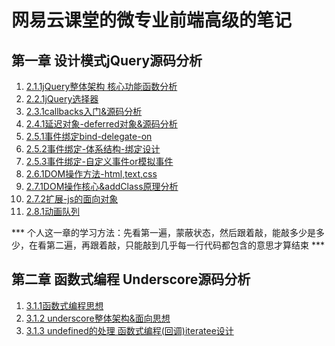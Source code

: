 # 网易云课堂的微专业前端高级的笔记

## 第一章 设计模式jQuery源码分析
1. [2.1.1jQuery整体架构 核心功能函数分析](https://github.com/liaoxinjian/-/tree/master/%E7%AC%AC%E4%B8%80%E7%AB%A0%20%E8%AE%BE%E8%AE%A1%E6%A8%A1%E5%BC%8FjQuery%E6%BA%90%E7%A0%81%E5%88%86%E6%9E%90/2.1.1jQuery%E6%95%B4%E4%BD%93%E6%9E%B6%E6%9E%84%20%E6%A0%B8%E5%BF%83%E5%8A%9F%E8%83%BD%E5%87%BD%E6%95%B0%E5%88%86%E6%9E%90)
2. [2.2.1jQuery选择器](https://github.com/liaoxinjian/-/tree/master/%E7%AC%AC%E4%B8%80%E7%AB%A0%20%E8%AE%BE%E8%AE%A1%E6%A8%A1%E5%BC%8FjQuery%E6%BA%90%E7%A0%81%E5%88%86%E6%9E%90/2.2.1%E9%80%89%E6%8B%A9%E5%99%A8)
3. [2.3.1callbacks入门&源码分析](https://github.com/liaoxinjian/-/tree/master/%E7%AC%AC%E4%B8%80%E7%AB%A0%20%E8%AE%BE%E8%AE%A1%E6%A8%A1%E5%BC%8FjQuery%E6%BA%90%E7%A0%81%E5%88%86%E6%9E%90/2.3.1callbacks%E5%85%A5%E9%97%A8%26%E5%8E%9F%E7%90%86%E5%88%86%E6%9E%90)
4. [2.4.1延迟对象-deferred对象&源码分析](https://github.com/liaoxinjian/-/tree/master/%E7%AC%AC%E4%B8%80%E7%AB%A0%20%E8%AE%BE%E8%AE%A1%E6%A8%A1%E5%BC%8FjQuery%E6%BA%90%E7%A0%81%E5%88%86%E6%9E%90/2.4.1%E5%BB%B6%E8%BF%9F%E5%AF%B9%E8%B1%A1-deferred%E5%AF%B9%E8%B1%A1%26%E6%BA%90%E7%A0%81%E5%88%86%E6%9E%90)
5. [2.5.1事件绑定bind-delegate-on](https://github.com/liaoxinjian/-/tree/master/%E7%AC%AC%E4%B8%80%E7%AB%A0%20%E8%AE%BE%E8%AE%A1%E6%A8%A1%E5%BC%8FjQuery%E6%BA%90%E7%A0%81%E5%88%86%E6%9E%90/2.5.1%E4%BA%8B%E4%BB%B6%E7%BB%91%E5%AE%9Abind-delegate-on)
6. [2.5.2事件绑定-体系结构-绑定设计](https://github.com/liaoxinjian/-/tree/master/%E7%AC%AC%E4%B8%80%E7%AB%A0%20%E8%AE%BE%E8%AE%A1%E6%A8%A1%E5%BC%8FjQuery%E6%BA%90%E7%A0%81%E5%88%86%E6%9E%90/2.5.2%E4%BA%8B%E4%BB%B6%E7%BB%91%E5%AE%9A-%E4%BD%93%E7%B3%BB%E7%BB%93%E6%9E%84)
7. [2.5.3事件绑定-自定义事件or模拟事件](https://github.com/liaoxinjian/-/tree/master/%E7%AC%AC%E4%B8%80%E7%AB%A0%20%E8%AE%BE%E8%AE%A1%E6%A8%A1%E5%BC%8FjQuery%E6%BA%90%E7%A0%81%E5%88%86%E6%9E%90/2.5.3-%E4%BA%8B%E4%BB%B6%E7%BB%91%E5%AE%9A-%E8%87%AA%E5%AE%9A%E4%B9%89%E8%AE%BE%E8%AE%A1%20or%20%E6%A8%A1%E6%8B%9F%E4%BA%8B%E4%BB%B6)
8. [2.6.1DOM操作方法-html,text,css](https://github.com/liaoxinjian/-/tree/master/%E7%AC%AC%E4%B8%80%E7%AB%A0%20%E8%AE%BE%E8%AE%A1%E6%A8%A1%E5%BC%8FjQuery%E6%BA%90%E7%A0%81%E5%88%86%E6%9E%90/2.6.1DOM%E6%93%8D%E4%BD%9C%E6%96%B9%E6%B3%95-html%2Ctext%2Ccss)
9. [2.7.1DOM操作核心&addClass原理分析](https://github.com/liaoxinjian/-/tree/master/%E7%AC%AC%E4%B8%80%E7%AB%A0%20%E8%AE%BE%E8%AE%A1%E6%A8%A1%E5%BC%8FjQuery%E6%BA%90%E7%A0%81%E5%88%86%E6%9E%90/2.7.1DOM%E6%93%8D%E4%BD%9C%E6%A0%B8%E5%BF%83%26addClass%E5%8E%9F%E7%90%86%E5%88%86%E6%9E%90)
10. [2.7.2扩展-js的面向对象](https://github.com/liaoxinjian/-/tree/master/%E7%AC%AC%E4%B8%80%E7%AB%A0%20%E8%AE%BE%E8%AE%A1%E6%A8%A1%E5%BC%8FjQuery%E6%BA%90%E7%A0%81%E5%88%86%E6%9E%90/2.7.2%E6%89%A9%E5%B1%95-js%E7%9A%84%E9%9D%A2%E5%90%91%E5%AF%B9%E8%B1%A1)
11. [2.8.1动画队列](https://github.com/liaoxinjian/-/tree/master/%E7%AC%AC%E4%B8%80%E7%AB%A0%20%E8%AE%BE%E8%AE%A1%E6%A8%A1%E5%BC%8FjQuery%E6%BA%90%E7%A0%81%E5%88%86%E6%9E%90/2.8.2-%E5%8A%A8%E7%94%BB%E9%98%9F%E5%88%97%20%E5%8A%A8%E7%94%BB%E8%AE%BE%E8%AE%A1%20%E5%8A%A8%E7%94%BB%E5%AE%9E%E7%8E%B0)

*** 个人这一章的学习方法：先看第一遍，蒙蔽状态，然后跟着敲，能敲多少是多少，在看第二遍，再跟着敲，只能敲到几乎每一行代码都包含的意思才算结束 ***

## 第二章 函数式编程 Underscore源码分析
1. [3.1.1函数式编程思想](https://github.com/liaoxinjian/-/tree/master/%E7%AC%AC%E4%BA%8C%E7%AB%A0%20%E5%87%BD%E6%95%B0%E5%BC%8F%E7%BC%96%E7%A8%8B%20Underscore%E6%BA%90%E7%A0%81%E5%88%86%E6%9E%90/3.1.1%E5%87%BD%E6%95%B0%E5%BC%8F%E7%BC%96%E7%A8%8B%E6%80%9D%E6%83%B3%E6%A6%82%E8%BF%B0)
2. [3.1.2 underscore整体架构&面向思想](https://github.com/liaoxinjian/-/tree/master/%E7%AC%AC%E4%BA%8C%E7%AB%A0%20%E5%87%BD%E6%95%B0%E5%BC%8F%E7%BC%96%E7%A8%8B%20Underscore%E6%BA%90%E7%A0%81%E5%88%86%E6%9E%90/3.1.2%20underscore%E6%95%B4%E4%BD%93%E7%BB%93%E6%9E%84%26%E9%9D%A2%E5%90%91%E6%80%9D%E6%83%B3)
3. [3.1.3 undefined的处理 函数式编程(回调)iteratee设计](https://github.com/liaoxinjian/-/tree/master/%E7%AC%AC%E4%BA%8C%E7%AB%A0%20%E5%87%BD%E6%95%B0%E5%BC%8F%E7%BC%96%E7%A8%8B%20Underscore%E6%BA%90%E7%A0%81%E5%88%86%E6%9E%90/3.1.3%20undefined%E7%9A%84%E5%A4%84%E7%90%86%20%E5%87%BD%E6%95%B0%E5%BC%8F%E7%BC%96%E7%A8%8B(%E5%9B%9E%E8%B0%83)iteeratee%E8%AE%BE%E8%AE%A1)
